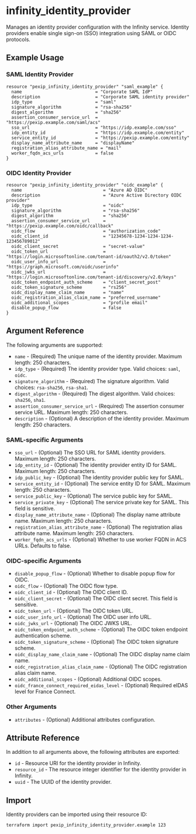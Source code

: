 # infinity_identity_provider

Manages an identity provider configuration with the Infinity service. Identity providers enable single sign-on (SSO) integration using SAML or OIDC protocols.

## Example Usage

### SAML Identity Provider

```hcl
resource "pexip_infinity_identity_provider" "saml_example" {
  name                            = "Corporate SAML IdP"
  description                     = "Corporate SAML identity provider"
  idp_type                        = "saml"
  signature_algorithm             = "rsa-sha256"
  digest_algorithm                = "sha256"
  assertion_consumer_service_url  = "https://pexip.example.com/saml/acs"
  sso_url                         = "https://idp.example.com/sso"
  idp_entity_id                   = "https://idp.example.com/entity"
  service_entity_id               = "https://pexip.example.com/entity"
  display_name_attribute_name     = "displayName"
  registration_alias_attribute_name = "mail"
  worker_fqdn_acs_urls            = false
}
```

### OIDC Identity Provider

```hcl
resource "pexip_infinity_identity_provider" "oidc_example" {
  name                               = "Azure AD OIDC"
  description                        = "Azure Active Directory OIDC provider"
  idp_type                           = "oidc"
  signature_algorithm                = "rsa-sha256"
  digest_algorithm                   = "sha256"
  assertion_consumer_service_url     = "https://pexip.example.com/oidc/callback"
  oidc_flow                          = "authorization_code"
  oidc_client_id                     = "12345678-1234-1234-1234-123456789012"
  oidc_client_secret                 = "secret-value"
  oidc_token_url                     = "https://login.microsoftonline.com/tenant-id/oauth2/v2.0/token"
  oidc_user_info_url                 = "https://graph.microsoft.com/oidc/userinfo"
  oidc_jwks_url                      = "https://login.microsoftonline.com/tenant-id/discovery/v2.0/keys"
  oidc_token_endpoint_auth_scheme    = "client_secret_post"
  oidc_token_signature_scheme        = "rs256"
  oidc_display_name_claim_name       = "name"
  oidc_registration_alias_claim_name = "preferred_username"
  oidc_additional_scopes             = "profile email"
  disable_popup_flow                 = false
}
```

## Argument Reference

The following arguments are supported:

* `name` - (Required) The unique name of the identity provider. Maximum length: 250 characters.
* `idp_type` - (Required) The identity provider type. Valid choices: `saml`, `oidc`.
* `signature_algorithm` - (Required) The signature algorithm. Valid choices: `rsa-sha256`, `rsa-sha1`.
* `digest_algorithm` - (Required) The digest algorithm. Valid choices: `sha256`, `sha1`.
* `assertion_consumer_service_url` - (Required) The assertion consumer service URL. Maximum length: 250 characters.
* `description` - (Optional) A description of the identity provider. Maximum length: 250 characters.

### SAML-specific Arguments

* `sso_url` - (Optional) The SSO URL for SAML identity providers. Maximum length: 250 characters.
* `idp_entity_id` - (Optional) The identity provider entity ID for SAML. Maximum length: 250 characters.
* `idp_public_key` - (Optional) The identity provider public key for SAML.
* `service_entity_id` - (Optional) The service entity ID for SAML. Maximum length: 250 characters.
* `service_public_key` - (Optional) The service public key for SAML.
* `service_private_key` - (Optional) The service private key for SAML. This field is sensitive.
* `display_name_attribute_name` - (Optional) The display name attribute name. Maximum length: 250 characters.
* `registration_alias_attribute_name` - (Optional) The registration alias attribute name. Maximum length: 250 characters.
* `worker_fqdn_acs_urls` - (Optional) Whether to use worker FQDN in ACS URLs. Defaults to false.

### OIDC-specific Arguments

* `disable_popup_flow` - (Optional) Whether to disable popup flow for OIDC.
* `oidc_flow` - (Optional) The OIDC flow type.
* `oidc_client_id` - (Optional) The OIDC client ID.
* `oidc_client_secret` - (Optional) The OIDC client secret. This field is sensitive.
* `oidc_token_url` - (Optional) The OIDC token URL.
* `oidc_user_info_url` - (Optional) The OIDC user info URL.
* `oidc_jwks_url` - (Optional) The OIDC JWKS URL.
* `oidc_token_endpoint_auth_scheme` - (Optional) The OIDC token endpoint authentication scheme.
* `oidc_token_signature_scheme` - (Optional) The OIDC token signature scheme.
* `oidc_display_name_claim_name` - (Optional) The OIDC display name claim name.
* `oidc_registration_alias_claim_name` - (Optional) The OIDC registration alias claim name.
* `oidc_additional_scopes` - (Optional) Additional OIDC scopes.
* `oidc_france_connect_required_eidas_level` - (Optional) Required eIDAS level for France Connect.

### Other Arguments

* `attributes` - (Optional) Additional attributes configuration.

## Attribute Reference

In addition to all arguments above, the following attributes are exported:

* `id` - Resource URI for the identity provider in Infinity.
* `resource_id` - The resource integer identifier for the identity provider in Infinity.
* `uuid` - The UUID of the identity provider.

## Import

Identity providers can be imported using their resource ID:

```bash
terraform import pexip_infinity_identity_provider.example 123
```